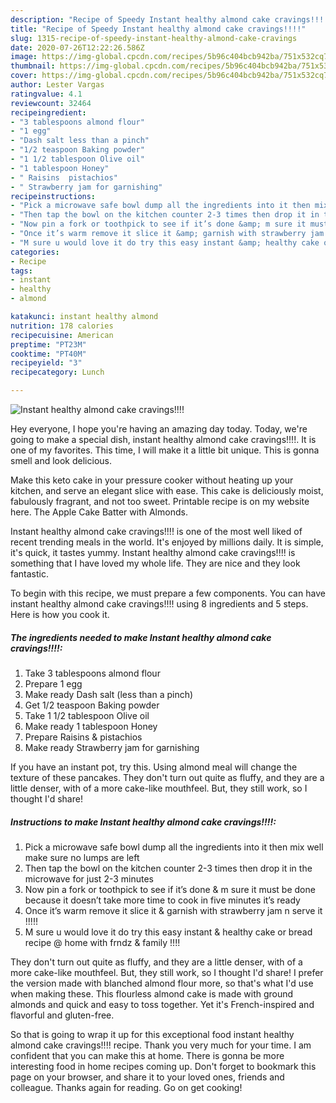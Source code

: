 ```yaml
---
description: "Recipe of Speedy Instant healthy almond cake cravings!!!!"
title: "Recipe of Speedy Instant healthy almond cake cravings!!!!"
slug: 1315-recipe-of-speedy-instant-healthy-almond-cake-cravings
date: 2020-07-26T12:22:26.586Z
image: https://img-global.cpcdn.com/recipes/5b96c404bcb942ba/751x532cq70/instant-healthy-almond-cake-cravings-recipe-main-photo.jpg
thumbnail: https://img-global.cpcdn.com/recipes/5b96c404bcb942ba/751x532cq70/instant-healthy-almond-cake-cravings-recipe-main-photo.jpg
cover: https://img-global.cpcdn.com/recipes/5b96c404bcb942ba/751x532cq70/instant-healthy-almond-cake-cravings-recipe-main-photo.jpg
author: Lester Vargas
ratingvalue: 4.1
reviewcount: 32464
recipeingredient:
- "3 tablespoons almond flour"
- "1 egg"
- "Dash salt less than a pinch"
- "1/2 teaspoon Baking powder"
- "1 1/2 tablespoon Olive oil"
- "1 tablespoon Honey"
- " Raisins  pistachios"
- " Strawberry jam for garnishing"
recipeinstructions:
- "Pick a microwave safe bowl dump all the ingredients into it then mix well make sure no lumps are left"
- "Then tap the bowl on the kitchen counter 2-3 times then drop it in the microwave for just 2-3 minutes"
- "Now pin a fork or toothpick to see if it’s done &amp; m sure it must be done because it doesn’t take more time to cook in five minutes it’s ready"
- "Once it’s warm remove it slice it &amp; garnish with strawberry jam n serve it !!!!!"
- "M sure u would love it do try this easy instant &amp; healthy cake or bread recipe @ home with frndz &amp; family !!!!"
categories:
- Recipe
tags:
- instant
- healthy
- almond

katakunci: instant healthy almond 
nutrition: 178 calories
recipecuisine: American
preptime: "PT23M"
cooktime: "PT40M"
recipeyield: "3"
recipecategory: Lunch

---
```



![Instant healthy almond cake cravings!!!!](https://img-global.cpcdn.com/recipes/5b96c404bcb942ba/751x532cq70/instant-healthy-almond-cake-cravings-recipe-main-photo.jpg)

Hey everyone, I hope you're having an amazing day today. Today, we're going to make a special dish, instant healthy almond cake cravings!!!!. It is one of my favorites. This time, I will make it a little bit unique. This is gonna smell and look delicious.

Make this keto cake in your pressure cooker without heating up your kitchen, and serve an elegant slice with ease. This cake is deliciously moist, fabulously fragrant, and not too sweet. Printable recipe is on my website here. The Apple Cake Batter with Almonds.

Instant healthy almond cake cravings!!!! is one of the most well liked of recent trending meals in the world. It's enjoyed by millions daily. It is simple, it's quick, it tastes yummy. Instant healthy almond cake cravings!!!! is something that I have loved my whole life. They are nice and they look fantastic.


To begin with this recipe, we must prepare a few components. You can have instant healthy almond cake cravings!!!! using 8 ingredients and 5 steps. Here is how you cook it.

<!--inarticleads1-->

##### The ingredients needed to make Instant healthy almond cake cravings!!!!:

1. Take 3 tablespoons almond flour
1. Prepare 1 egg
1. Make ready Dash salt (less than a pinch)
1. Get 1/2 teaspoon Baking powder
1. Take 1 1/2 tablespoon Olive oil
1. Make ready 1 tablespoon Honey
1. Prepare  Raisins &amp; pistachios
1. Make ready  Strawberry jam for garnishing


If you have an instant pot, try this. Using almond meal will change the texture of these pancakes. They don&#39;t turn out quite as fluffy, and they are a little denser, with of a more cake-like mouthfeel. But, they still work, so I thought I&#39;d share! 

<!--inarticleads2-->

##### Instructions to make Instant healthy almond cake cravings!!!!:

1. Pick a microwave safe bowl dump all the ingredients into it then mix well make sure no lumps are left
1. Then tap the bowl on the kitchen counter 2-3 times then drop it in the microwave for just 2-3 minutes
1. Now pin a fork or toothpick to see if it’s done &amp; m sure it must be done because it doesn’t take more time to cook in five minutes it’s ready
1. Once it’s warm remove it slice it &amp; garnish with strawberry jam n serve it !!!!!
1. M sure u would love it do try this easy instant &amp; healthy cake or bread recipe @ home with frndz &amp; family !!!!


They don&#39;t turn out quite as fluffy, and they are a little denser, with of a more cake-like mouthfeel. But, they still work, so I thought I&#39;d share! I prefer the version made with blanched almond flour more, so that&#39;s what I&#39;d use when making these. This flourless almond cake is made with ground almonds and quick and easy to toss together. Yet it&#39;s French-inspired and flavorful and gluten-free. 

So that is going to wrap it up for this exceptional food instant healthy almond cake cravings!!!! recipe. Thank you very much for your time. I am confident that you can make this at home. There is gonna be more interesting food in home recipes coming up. Don't forget to bookmark this page on your browser, and share it to your loved ones, friends and colleague. Thanks again for reading. Go on get cooking!
